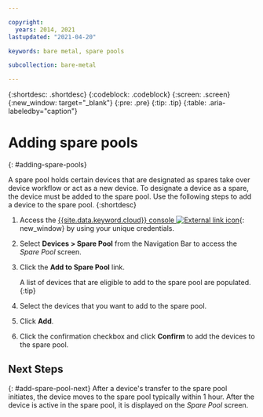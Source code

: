 ```yaml
---

copyright:
  years: 2014, 2021
lastupdated: "2021-04-20"

keywords: bare metal, spare pools

subcollection: bare-metal

---
```


{:shortdesc: .shortdesc}
{:codeblock: .codeblock}
{:screen: .screen}
{:new_window: target="_blank"}
{:pre: .pre}
{:tip: .tip}
{:table: .aria-labeledby="caption"}


# Adding spare pools
{: #adding-spare-pools}

A spare pool holds certain devices that are designated as spares take over device workflow or act as a new device. To designate a device as a spare, the device must be added to the spare pool. Use the following steps to add a device to the spare pool.
{:shortdesc}

1. Access the [{{site.data.keyword.cloud}} console ![External link icon](../icons/launch-glyph.svg "External link icon")](https://cloud.ibm.com/){: new_window} by using your unique credentials.
2. Select **Devices > Spare Pool** from the Navigation Bar to access the *Spare Pool* screen.
3. Click the **Add to Spare Pool** link.

   A list of devices that are eligible to add to the spare pool are populated.
   {:tip}

4. Select the devices that you want to add to the spare pool.
5. Click **Add**.
6. Click the confirmation checkbox and click **Confirm** to add the devices to the spare pool.

## Next Steps
{: #add-spare-pool-next}
After a device's transfer to the spare pool initiates, the device moves to the spare pool typically within 1 hour. After the device is active in the spare pool, it is displayed on the *Spare Pool* screen.
